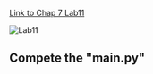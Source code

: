 
[Link to Chap 7 Lab11](https://docs.google.com/presentation/d/1JAYVQiZr57OZfIMUQAkPNPlCKidqvytLhLDB5aqag_8/edit#slide=id.g114ede88c96_0_403)

![Lab11](https://nimbus-screenshots.s3.amazonaws.com/s/2e5669704c5649f0ba88e68908997b70.png)

## Compete the "main.py"


